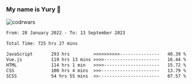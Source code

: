 ### My name is Yury 👋 
![codrwars](https://www.codewars.com/users/litury/badges/micro) 


<!--START_SECTION:waka-->

```txt
From: 28 January 2022 - To: 13 September 2023

Total Time: 725 hrs 27 mins

JavaScript       293 hrs         >>>>>>>>>>---------------   40.39 %
Vue.js           119 hrs 13 mins >>>>---------------------   16.44 %
HTML             114 hrs 1 min   >>>>---------------------   15.72 %
CSS              100 hrs 4 mins  >>>----------------------   13.79 %
SCSS             54 hrs 55 mins  >>-----------------------   07.57 %
```

<!--END_SECTION:waka-->

